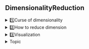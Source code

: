 ## DimensionalityReduction
 <details>
 <summary>1️⃣Curse of dimensionality</summary>
   <br>
  
 **📍Curse of dimentionality**
 
  -  Harder to visualize or see structure of 
  -  Hard to search in high dimension (more runtime)
  -  Need more data to get a good estimation of the data
 
 **📍To combat the curse of dimensionality**
 
 - **🌱Feature selection**: Keep only "Good" features
     - Drop features having missing values
     - Drop low variace column (a feature that is a constant)
     - Drop the feature by using forward (increase one by one feature) and backward (decrease one by one feature) elimination 

     > **Pro:** Useful when the user wants to know which feature matters

     > **Con:** Hard to select good features automatically

   **NOTE of Feature Selection** <br>

   0. Ask domain expertise which feature matters
   1. Use in Hackathon level (time limit days-a week), don't recommend to use in        other cases
   2. Proper methods for feature selection
       - Choose algorithms that handles high dimension well and do selection as a       by product ex Regression with L1 regularization (dan't same as L1 loss),          Tree-based classifiers (random forest, XGBoost)
       - Generic Algorithm: Optimization method, has objective and decision             variable that we want to change (Natural Selection), this algorithm also          can use for tuning hyperparameters in a neural network, and tuning                augmentation algorithms 
   
  -  **🌱Feature transformation (Feature extraction)**: Transform the original features into a smaller set of features, New features come from the combination of old features (Greedy algorithm)

             F(x1,x2,...,x10) --> (y1, y2)

     > **Pro:** more powerful

     > **Con:** harder to interpret the model

Before doing feature transformation, recommend to revise **Linear Algebra**, which has following importantant topics in the below topics


  -  **🌱Important Linear Algebra Concepts**:


**<li> 1. Matrix as a sequence of column vectors</li>**
        
  <img width="500" src="https://github.com/RadchaneepornC/DataScience-MachineLearning/blob/main/Images/LinearAlgebra_matrix1.png" style="display: block; margin-left: auto; margin-right: auto;">

  <img width="500" src="https://github.com/RadchaneepornC/DataScience-MachineLearning/blob/main/Images/LinearAlgebra_matrix2.png" style="display: block; margin-left: auto; margin-right: auto;">

  Fig: visualise matrix multiplication as a sequence of column vectors [source](https://www.youtube.com/watch?v=kYB8IZa5AuE&list=PLZHQObOWTQDPD3MizzM2xVFitgF8hE_ab&index=5)

  **<li> 2. View Eigendecomposition(ED) and Singular Value Decomposition (SVD) as rotations and stretches</li>**

  **<li> 3.Change basis from x,y coordinates to be on u by using PROJECTION</li>**
since we will use the concept of projection to project of each feature to the matrix and 
then maximize the variance after projection using 

                                 argmaxVar(wTx)


subject to the constraint that w is a unit vector. This maximization ensures that the chosen principal component (direction) captures the most significant variance present in the data




   


  
  **<li> 4.Covariance Matrix</li>**
          1. symmetric: real eigen values, eigen vectors are matually orthogonal 
          2. positive semi-definite(Convex function): semi because sometimes the variance can be zero, eigen              values are nonnegative
          3. positive definite: eigen values are positive --> garantee invertible

There are two aspects which has the same meaning: 

**Aspect I)** given a set of features as Random variables (RVs) 
**Aspect II)** see each data points as vector and go to cross product, minute mean, and  average
Covariance maxtrix in term of the vector view
- column of matrix stands for each vector of data point
- row of matrix stands for each feature
  




  **📍Goals of dimentional reduction**
  -  For better machine learning models
  -  For data visualization
 
</details>

<details>
 <summary>2️⃣How to reduce dimension</summary>
 <br>  
 
 **<li>📍Principle Component Analysis: PCA(unsupervised)</li>** solve Eigenvector ordered by Eigen value
             
  - goal: reduce dimension, but remain information
  - min dimensions = N train data 
       
   but not suit for classification problem, for this, use LCA instead

PCA does indeed transform a set of possibly correlated variables into a smaller number of uncorrelated variables (the principal components), the goal is to remove the least important principle components (the least of the variance one in the dataset) 

**Ex of PCA**

$$ 
X =
\begin{bmatrix}
1 & 2 \\
3 & 4 \\
5 & 6
\end{bmatrix}
$$





Step of PCA are following belows:
I) create principal components which are guaranteed to be uncorrelated if the data is projected onto them correctly

II) select the first few principal components(represent in eigenvectors), those with the largest eigenvalues(retain the majority of the useful information: max variance), and disregard the others, this step maybe include sub-step about optimization

  - Lagrange multiplier take a responsibility of maximizing the variance of the projected data while subjecting to the constraint the projection vector(principal component) has unit length (This standardization allows us to focus solely on the direction in which unit vector points, rather than being influenced by its magnitude, in othe words, allow us to compare the variance captured by different vectors measured on the same scale)
 
   
 **<li>📍LCA(supervised)</li>** got normalized Eigenvector
    
   - goal for classification
   - min dimensions = C-1 


</details>

 
 <details>
 <summary>3️⃣Visualization</summary>
   <br>
</details>
 
</details>

<details>
<summary>Topic
</summary>
 abcd
          <ul><details><summary>Subtopics</summary> </details></ul>
          <ul><details><summary>Subtopics</summary></details></ul>
 
</details>
